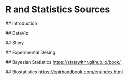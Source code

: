 # R and Statistics Sources

## Introduction

## DataViz

## Shiny

## Experimental Desing

## Bayesian Statistics
https://statswithr.github.io/book/

## Biostatistics
https://epirhandbook.com/en/index.html
